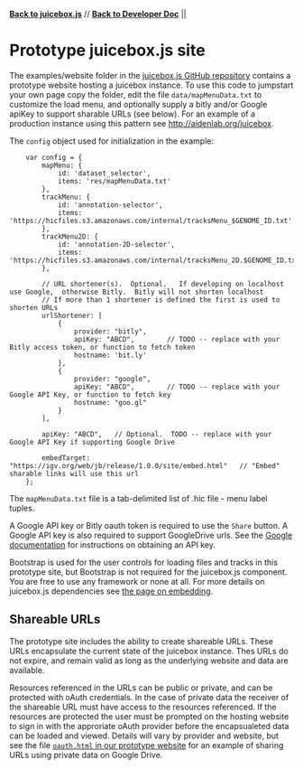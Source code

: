 [**Back to juicebox.js**](../) // [**Back to Developer Doc**](developers) || 

# Prototype juicebox.js site

The examples/website folder in the [juicebox.js GitHub repository](https://github.com/igvteam/juicebox.js) contains a prototype website hosting a juicebox instance.
To use this code to jumpstart your own page copy the folder, edit the file
`data/mapMenuData.txt` to customize the load menu, and optionally
supply a bitly and/or Google apiKey to support sharable URLs (see below).  For an example of a production instance using
this pattern see http://aidenlab.org/juicebox.

The `config` object used for initialization in the example:

        var config = {
            mapMenu: {
                id: 'dataset_selector',
                items: 'res/mapMenuData.txt'
            },
            trackMenu: {
                id: 'annotation-selector',
                items: 'https://hicfiles.s3.amazonaws.com/internal/tracksMenu_$GENOME_ID.txt'
            },
            trackMenu2D: {
                id: 'annotation-2D-selector',
                items: 'https://hicfiles.s3.amazonaws.com/internal/tracksMenu_2D.$GENOME_ID.txt'
            },

            // URL shortener(s).  Optional.   If developing on localhost use Google,  otherwise Bitly.  Bitly will not shorten localhost
            // If more than 1 shortener is defined the first is used to shorten URLs
            urlShortener: [
                {
                    provider: "bitly",
                    apiKey: "ABCD",        // TODO -- replace with your Bitly access token, or function to fetch token
                    hostname: 'bit.ly'
                },
                {
                    provider: "google",
                    apiKey: "ABCD",        // TODO -- replace with your Google API Key, or function to fetch key
                    hostname: "goo.gl"
                }
            ],

            apiKey: "ABCD",   // Optional.  TODO -- replace with your Google API Key if supporting Google Drive

            embedTarget: "https://igv.org/web/jb/release/1.0.0/site/embed.html"   // "Embed" sharable links will use this url
        };

The `mapMenuData.txt` file is a tab-delimited list of .hic file - menu label tuples.

A Google API key or Bitly oauth token is required to use the `Share` button.   A Google API key is also required to support
GoogleDrive urls.  See the [Google documentation](https://developers.google.com/url-shortener/v1/getting_started#APIKey) for instructions on obtaining an API key.

Bootstrap is used for the user controls for loading files and tracks in this prototype site, but Bootstrap is not required
for the juicebox.js component.  You are free to use any framework or none at all.   For more details on
juicebox.js dependencies see [the page on embedding](embedding).


## Shareable URLs

The prototype site includes the ability to create shareable URLs.  These URLs encapsulate the current state of the
juicebox instance.   Thes URLs do not expire, and remain valid as long as the underlying
website and data are available.

Resources referenced in the URLs can be public or private, and can be protected with
oAuth credentials.  In the case of private data the receiver of the shareable URL
must have access to the resources referenced.   If the resources are
protected the user must be prompted on the hosting website to sign in
with the approriate oAuth provider before the encapsualeted data can
be loaded and viewed.   Details will vary by provider and website, but see the file
[`oauth.html` in our prototype website](https://github.com/igvteam/juicebox.js/blob/master/examples/website/oAuth.html) 
for an example of sharing URLs using private data on Google Drive.




